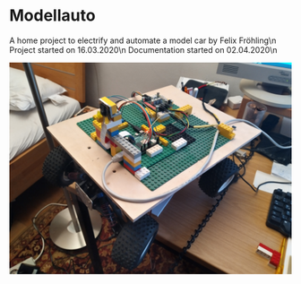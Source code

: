 # Modellauto
A home project to electrify and automate a model car by Felix Fröhling\n
Project started on 16.03.2020\n
Documentation started on 02.04.2020\n


<img src="car_overview.jpg" width="600">



